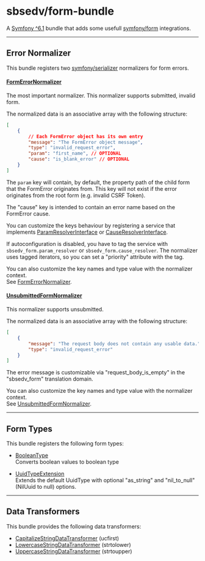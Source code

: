 # sbsedv/form-bundle

A [Symfony ^6.1](https://symfony.com/) bundle that adds some usefull [symfony/form](https://github.com/symfony/form) integrations.

---

## **Error Normalizer**

This bundle registers two [symfony/serializer](https://github.com/symfony/serializer) normalizers for form errors.

#### [**FormErrorNormalizer**](./src/Serializer/Normalizer/FormErrorNormalizer.php)

The most important normalizer. This normalizer supports submitted, invalid form.

The normalized data is an associative array with the following structure:

```json
[
    {
        // Each FormError object has its own entry
        "message": "The FormError object message",
        "type": "invalid_request_error",
        "param": "first_name", // OPTIONAL
        "cause": "is_blank_error" // OPTIONAL
    }
]
```

The `param` key will contain, by default, the property path of the child form that the FormError originates from. This key will not exist if the error originates from the root form (e.g. invalid CSRF Token).

The "cause" key is intended to contain an error name based on the FormError cause.

You can customize the keys behaviour by registering a service that implements [ParamResolverInterface](./src/ParamResolver/ParamResolverInterface.php) or [CauseResolverInterface](./src/CauseResolver/CauseResolverInterface.php).

If autoconfiguration is disabled, you have to tag the service with `sbsedv_form.param_resolver` or `sbsedv_form.cause_resolver`.
The normalizer uses tagged iterators, so you can set a "priority" attribute with the tag.

You can also customize the key names and type value with the normalizer context. <br>
See [FormErrorNormalizer](./src/Serializer/Normalizer/FormErrorNormalizer.php).

#### [**UnsubmittedFormNormalizer**](./src/Serializer/Normalizer/UnsubmittedFormNormalizer.php)

This normalizer supports unsubmitted.

The normalized data is an associative array with the following structure:

```json
[
    {
        "message": "The request body does not contain any usable data.",
        "type": "invalid_request_error"
    }
]
```

The error message is customizable via "request_body_is_empty" in the "sbsedv_form" translation domain.

You can also customize the key names and type value with the normalizer context. <br>
See [UnsubmittedFormNormalizer](./src/Serializer/Normalizer/UnsubmittedFormNormalizer.php).

---

## **Form Types**

This bundle registers the following form types:

-   [BooleanType](./src/Form/Type/BooleanType.php)<br>
    Converts boolean values to boolean type

-   [UuidTypeExtension](./src/Form/Extension/UuidTypeExtension.php)<br>
    Extends the default UuidType with optional "as_string" and "nil_to_null" (NilUuid to null) options.

---

## **Data Transformers**

This bundle provides the following data transformers:

-   [CapitalizeStringDataTransformer](./src/Form/DataTransformer/CapitalizeStringDataTransformer.php) (ucfirst)
-   [LowercaseStringDataTransformer](./src/Form/DataTransformer/LowercaseStringDataTransformer.php) (strtolower)
-   [UppercaseStringDataTransformer](./src/Form/DataTransformer/UppercaseStringDataTransformer.php) (strtoupper)
